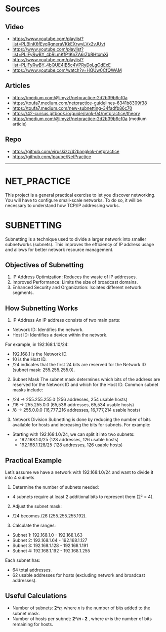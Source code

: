 # Sources
## Video
- https://www.youtube.com/playlist?list=PLBlnK6fEyqRgneraVKkEXrwyLVx2vJUvt
- https://www.youtube.com/playlist?list=PLIFyRwBY_4bRLmKfP1KnZA6rZbRHtxmXi
- https://www.youtube.com/playlist?list=PLIFyRwBY_4bQUE4IB5c4VPRyDoLgOdExE
- https://www.youtube.com/watch?v=HQUw0CfQWAM

## Articles
- https://medium.com/@imyzf/netpractice-2d2b39b6cf0a
- https://toufa7.medium.com/netpractice-guidelines-6341b8309f38
- https://toufa7.medium.com/new-subnetting-34fadfb86c70
- https://42-cursus.gitbook.io/guide/rank-04/netpractice/theory
- https://medium.com/@imyzf/netpractice-2d2b39b6cf0a (medium article)

## Repo
- https://github.com/viruskizz/42bangkok-netpractice
- https://github.com/lpaube/NetPractice

***

# NET_PRACTICE
This project is a general practical exercise to let you discover networking.
You will have to configure small-scale networks. To do so, it will be necessary to understand how TCP/IP addressing works.


# SUBNETTING
Subnetting is a technique used to divide a larger network into smaller subnetworks (subnets). This improves the efficiency of IP address usage and allows for better network resource management.

 ## Objectives of Subnetting
1. IP Address Optimization: Reduces the waste of IP addresses.
2. Improved Performance: Limits the size of broadcast domains.
3. Enhanced Security and Organization: Isolates different network segments.


## How Subnetting Works
1. IP Address An IP address consists of two main parts:
- Network ID: Identifies the network.
- Host ID: Identifies a device within the network.

For example, in 192.168.1.10/24:
- 192.168.1 is the Network ID.
- 10 is the Host ID.
- /24 indicates that the first 24 bits are reserved for the Network ID (subnet mask: 255.255.255.0).

2. Subnet Mask The subnet mask determines which bits of the address are reserved for the Network ID and which for the Host ID. Common subnet masks include:
- /24 → 255.255.255.0 (256 addresses, 254 usable hosts)
- /16 → 255.255.0.0 (65,536 addresses, 65,534 usable hosts)
- /8 → 255.0.0.0 (16,777,216 addresses, 16,777,214 usable hosts)

3. Network Division Subnetting is done by reducing the number of bits available for hosts and increasing the bits for subnets. For example:
- Starting with 192.168.1.0/24, we can split it into two subnets:
	- 192.168.1.0/25 (128 addresses, 126 usable hosts)
	- 192.168.1.128/25 (128 addresses, 126 usable hosts)


## Practical Example
Let’s assume we have a network with 192.168.1.0/24 and want to divide it into 4 subnets.

1. Determine the number of subnets needed:
- 4 subnets require at least 2 additional bits to represent them (2² = 4).
2. Adjust the subnet mask:
- /24 becomes /26 (255.255.255.192).
3. Calculate the ranges:
- Subnet 1: 192.168.1.0 - 192.168.1.63
- Subnet 2: 192.168.1.64 - 192.168.1.127
- Subnet 3: 192.168.1.128 - 192.168.1.191
- Subnet 4: 192.168.1.192 - 192.168.1.255


Each subnet has:
- 64 total addresses.
- 62 usable addresses for hosts (excluding network and broadcast addresses).

## Useful Calculations
- Number of subnets: **2^𝑛**, where 𝑛 is the number of bits added to the subnet mask.
- Number of hosts per subnet: **2^𝑚 - 2** , where 𝑚 is the number of bits remaining for hosts.












